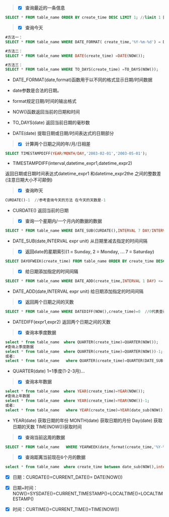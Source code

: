 > * [x] **查询最近的一条信息**

```sql
SELECT * FROM table_name ORDER BY create_time DESC LIMIT 1; //limit 1 提高查询效率，避免全表扫描
```

> * [x] **查询今天**

```sql
#方法一：
SELECT * FROM table_name WHERE DATE_FORMAT( create_time,'%Y-%m-%d') = DATE_FORMAT(NOW(), '%Y-%m-%d');

#方法二：
SELECT * FROM table_name WHERE DATE(create_time) =DATE(NOW());

#方法三：
SELECT * FROM table_name WHERE TO_DAYS(create_time) =TO_DAYS(NOW());
```

* DATE\_FORMAT\(date,format\)函数用于以不同的格式显示日期/时间数据

* date参数是合法的日期。

* format规定日期/时间的输出格式

* NOW\(\)函数返回当前的日期和时间

* TO\_DAYS\(date\)  返回当前日期的毫秒数

* DATE\(date\) 提取日期或日期/时间表达式的日期部分

> * [x] **计算两个日期之间的年/月/日相差**

```Sql
SELECT TIMESTAMPDIFF(YEAR/MONTH/DAY,'2003-02-01','2003-05-01');
```

*  TIMESTAMPDIFF\(interval,datetime\_expr1,datetime\_expr2\) 

返回日期或日期时间表达式datetime\_expr1 和datetime\_expr2the 之间的整数差\(注意日期大小不可颠倒\)

> * [x] **查询昨天**

```sql
CURDATE()-1  //参考查询今天的方法 在今天的天数是-1
```

* CURDATE\(\)  返回当前的日期

> * [x] **查询一个星期内/一个月内的数据的数据**

```sql
SELECT * FROM table_name WHERE DATE_SUB(CURDATE(),INTERVAL 7 DAY/INTERVAL 1 MONTH) <=DATE(create_time) ORDER BY create_time DESC;
```

* DATE\_SUB\(date,INTERVAL expr unit\) 从日期里减去指定的时间间隔

> * [x] **返回date的星期索引\(1 = Sunday, 2 = Monday, ... 7 = Saturday\)**

```sql
SELECT DAYOFWEEK(create_time) FROM table_name ORDER BY create_time DESC
```

> * [x] **给日期添加指定的时间间隔**

```sql
SELECT * FROM table_name WHERE DATE_ADD(create_time,INTERVAL 1 DAY) <= DATE(NOW());
```

* DATE\_ADD\(date,INTERVAL expr unit\)  给日期添加指定的时间间隔

> * [x] **返回两个日期之间的天数**

```sql
SELECT * FROM table_name WHERE DATEDIFF(NOW(),create_time)=0  //0代表查询的是当天,1 查询的就是昨天..
```

* DATEDIFF\(expr1,expr2\) 返回两个日期之间的天数

> * [x] **查询本季度数据**

```sql
select * from table_name  where QUARTER(create_time)=QUARTER(NOW());
#查询上季度数据
select * from table_name  where QUARTER(create_time)=QUARTER(NOW())-1;
或者:
select * from table_name   where QUARTER(create_time)=QUARTER(DATE_SUB(NOW(),interval 1 QUARTER));
```

* QUARTER\(date\)    1=1季度\(1-2-3月\)...

> * [x] **查询本年数据**

```sql
select * from table_name  where YEAR(create_time)=YEAR(NOW());
#查询上年数据
select * from table_name  where YEAR(create_time)=YEAR(NOW())-1;
或者:
select * from table_name   where YEAR(create_time)=YEAR(date_sub(NOW(),interval 1 YEAR));
```

* YEAR\(date\) 获取日期的年份  MONTH\(date\) 获取日期的月份 Day\(date\) 获取日期的天数  TIME\(NOW\(\)\)获取时间

> * [x] **查询当前这周的数据**

```sql
SELECT * FROM table_name   WHERE YEARWEEK(date_format(create_time,'%Y-%m-%d')) = YEARWEEK(NOW());
```

> * [x] **查询距离当前现在6个月的数据**

```sql
select * from table_name  where create_time between date_sub(NOW(),interval 6 MONTH) and NOW();
```

* [x] 日期：CURDATE\(\)=CURRENT\_DATE\(\)= DATE\(NOW\(\)\)

* [x] 日期+时间：NOW\(\)=SYSDATE\(\)=CURRENT\_TIMESTAMP\(\)=LOCALTIME\(\)=LOCALTIMESTAMP\(\)

* [x] 时间：CURTIME\(\)=CURRENT\_TIME\(\)=TIME\(NOW\(\)\)



